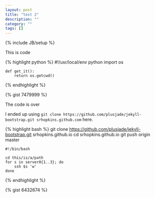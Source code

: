 ```yaml
---
layout: post
title: "test 2"
description: ""
category: ""
tags: []
---
```

{% include JB/setup %}

This is code

{% highlight python %}
    #!/usr/local/env python
    import os
    
    def get_it():
        return os.getcwd()

{% endhighlight %}

{% gist 7479999 %}

The code is over

I ended up using `git clone https://github.com/plusjade/jekyll-bootstrap.git srhopkins.github.com` here. 

{% highlight bash %}
    git clone https://github.com/plusjade/jekyll-bootstrap.git srhopkins.github.io
    cd srhopkins.github.io
    git push origin master

    #!/bin/bash
    
    cd this/is/a/path
    for s in server0{1..3}; do
        ssh $s 'w'
    done

{% endhighlight %}

{% gist 6432674 %}

